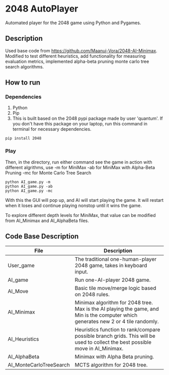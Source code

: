 # 2048 AutoPlayer
Automated player for the 2048 game using Python and Pygames.

## Description

Used base code from https://github.com/Maanuj-Vora/2048-AI-Minimax. Modified to test different heuristics, add functionality for measuring evaluation metrics, implemented alpha-beta pruning monte carlo tree search algorithms.

## How to run
### Dependencies
1. Python
2. Pip
3. This is built based on the 2048 pypi package made by user 'quantum'. If you don't have this package on your laptop, run this command in terminal for necessary dependencies.
```
pip install 2048
```
### Play
Then, in the directory, run either command see the game in action with different algrithms, use 
  -m for MiniMax
  -ab for MiniMax with Alpha-Beta Pruning
  -mc for Monte Carlo Tree Search
```
python AI_game.py -m
python AI_game.py -ab 
python AI_game.py -mc 
```
With this the GUI will pop up, and AI will start playing the game. It will restart when it loses and continue playing nonstop until it wins the game. 

To explore different depth levels for MiniMax, that value can be modified from AI_Minimax and AI_AlphaBeta files.


## Code Base Description
| File | Description |
| --- | --- |
| User_game | The traditional one-human-player 2048 game, takes in keyboard input. |
| AI_game | Run one-AI-player 2048 game. |
| AI_Move | Basic tile move/merge logic based on 2048 rules. |
| AI_Minimax | Minimax algorithm for 2048 tree. Max is the AI playing the game, and Min is the computer which generates new 2 or 4 tile randomly. |
| AI_Heuristics | Heuristics function to rank/compare possible branch grids. This will be used to collect the best possible move in AI_Minimax. |
| AI_AlphaBeta | Minimax with Alpha Beta pruning. |
| AI_MonteCarloTreeSearch | MCTS algorithm for 2048 tree. |


